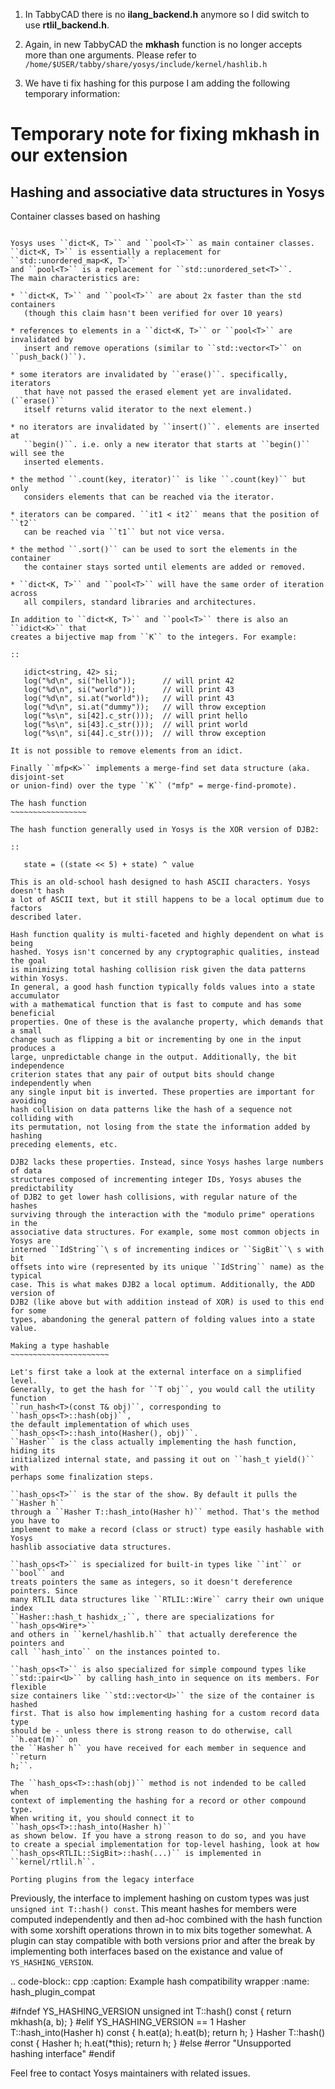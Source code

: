 1. In TabbyCAD there is no **ilang_backend.h** anymore so I did switch to use **rtlil_backend.h**.

2. Again, in new TabbyCAD the **mkhash** function is no longer accepts more than one arguments. Please refer to `/home/$USER/tabby/share/yosys/include/kernel/hashlib.h`

3. We have ti fix hashing for this purpose I am adding the following temporary information:
# Temporary note for fixing mkhash in our extension

Hashing and associative data structures in Yosys
------------------------------------------------

Container classes based on hashing
~~~~~~~~~~~~~~~~~~~~~~~~~~~~~~~~~~

Yosys uses ``dict<K, T>`` and ``pool<T>`` as main container classes.
``dict<K, T>`` is essentially a replacement for ``std::unordered_map<K, T>``
and ``pool<T>`` is a replacement for ``std::unordered_set<T>``.
The main characteristics are:

* ``dict<K, T>`` and ``pool<T>`` are about 2x faster than the std containers
   (though this claim hasn't been verified for over 10 years)

* references to elements in a ``dict<K, T>`` or ``pool<T>`` are invalidated by
   insert and remove operations (similar to ``std::vector<T>`` on ``push_back()``).

* some iterators are invalidated by ``erase()``. specifically, iterators
   that have not passed the erased element yet are invalidated. (``erase()``
   itself returns valid iterator to the next element.)

* no iterators are invalidated by ``insert()``. elements are inserted at
   ``begin()``. i.e. only a new iterator that starts at ``begin()`` will see the
   inserted elements.

* the method ``.count(key, iterator)`` is like ``.count(key)`` but only
   considers elements that can be reached via the iterator.

* iterators can be compared. ``it1 < it2`` means that the position of ``t2``
   can be reached via ``t1`` but not vice versa.

* the method ``.sort()`` can be used to sort the elements in the container
   the container stays sorted until elements are added or removed.

* ``dict<K, T>`` and ``pool<T>`` will have the same order of iteration across
   all compilers, standard libraries and architectures.

In addition to ``dict<K, T>`` and ``pool<T>`` there is also an ``idict<K>`` that
creates a bijective map from ``K`` to the integers. For example:

::

   idict<string, 42> si;
   log("%d\n", si("hello"));      // will print 42
   log("%d\n", si("world"));      // will print 43
   log("%d\n", si.at("world"));   // will print 43
   log("%d\n", si.at("dummy"));   // will throw exception
   log("%s\n", si[42].c_str()));  // will print hello
   log("%s\n", si[43].c_str()));  // will print world
   log("%s\n", si[44].c_str()));  // will throw exception

It is not possible to remove elements from an idict.

Finally ``mfp<K>`` implements a merge-find set data structure (aka. disjoint-set
or union-find) over the type ``K`` ("mfp" = merge-find-promote).

The hash function
~~~~~~~~~~~~~~~~~

The hash function generally used in Yosys is the XOR version of DJB2:

::

   state = ((state << 5) + state) ^ value

This is an old-school hash designed to hash ASCII characters. Yosys doesn't hash
a lot of ASCII text, but it still happens to be a local optimum due to factors
described later.

Hash function quality is multi-faceted and highly dependent on what is being
hashed. Yosys isn't concerned by any cryptographic qualities, instead the goal
is minimizing total hashing collision risk given the data patterns within Yosys.
In general, a good hash function typically folds values into a state accumulator
with a mathematical function that is fast to compute and has some beneficial
properties. One of these is the avalanche property, which demands that a small
change such as flipping a bit or incrementing by one in the input produces a
large, unpredictable change in the output. Additionally, the bit independence
criterion states that any pair of output bits should change independently when
any single input bit is inverted. These properties are important for avoiding
hash collision on data patterns like the hash of a sequence not colliding with
its permutation, not losing from the state the information added by hashing
preceding elements, etc.

DJB2 lacks these properties. Instead, since Yosys hashes large numbers of data
structures composed of incrementing integer IDs, Yosys abuses the predictability
of DJB2 to get lower hash collisions, with regular nature of the hashes
surviving through the interaction with the "modulo prime" operations in the
associative data structures. For example, some most common objects in Yosys are
interned ``IdString``\ s of incrementing indices or ``SigBit``\ s with bit
offsets into wire (represented by its unique ``IdString`` name) as the typical
case. This is what makes DJB2 a local optimum. Additionally, the ADD version of
DJB2 (like above but with addition instead of XOR) is used to this end for some
types, abandoning the general pattern of folding values into a state value.

Making a type hashable
~~~~~~~~~~~~~~~~~~~~~~

Let's first take a look at the external interface on a simplified level.
Generally, to get the hash for ``T obj``, you would call the utility function
``run_hash<T>(const T& obj)``, corresponding to ``hash_ops<T>::hash(obj)``,
the default implementation of which uses ``hash_ops<T>::hash_into(Hasher(), obj)``.
``Hasher`` is the class actually implementing the hash function, hiding its
initialized internal state, and passing it out on ``hash_t yield()`` with
perhaps some finalization steps.

``hash_ops<T>`` is the star of the show. By default it pulls the ``Hasher h``
through a ``Hasher T::hash_into(Hasher h)`` method. That's the method you have to
implement to make a record (class or struct) type easily hashable with Yosys
hashlib associative data structures.

``hash_ops<T>`` is specialized for built-in types like ``int`` or ``bool`` and
treats pointers the same as integers, so it doesn't dereference pointers. Since
many RTLIL data structures like ``RTLIL::Wire`` carry their own unique index
``Hasher::hash_t hashidx_;``, there are specializations for ``hash_ops<Wire*>``
and others in ``kernel/hashlib.h`` that actually dereference the pointers and
call ``hash_into`` on the instances pointed to.

``hash_ops<T>`` is also specialized for simple compound types like
``std::pair<U>`` by calling hash_into in sequence on its members. For flexible
size containers like ``std::vector<U>`` the size of the container is hashed
first. That is also how implementing hashing for a custom record data type
should be - unless there is strong reason to do otherwise, call ``h.eat(m)`` on
the ``Hasher h`` you have received for each member in sequence and ``return
h;``.

The ``hash_ops<T>::hash(obj)`` method is not indended to be called when
context of implementing the hashing for a record or other compound type.
When writing it, you should connect it to ``hash_ops<T>::hash_into(Hasher h)``
as shown below. If you have a strong reason to do so, and you have
to create a special implementation for top-level hashing, look at how
``hash_ops<RTLIL::SigBit>::hash(...)`` is implemented in ``kernel/rtlil.h``.

Porting plugins from the legacy interface
~~~~~~~~~~~~~~~~~~~~~~~~~~~~~~~~~~~~~~~~~

Previously, the interface to implement hashing on custom types was just
``unsigned int T::hash() const``. This meant hashes for members were computed
independently and then ad-hoc combined with the hash function with some xorshift
operations thrown in to mix bits together somewhat. A plugin can stay compatible
with both versions prior and after the break by implementing both interfaces
based on the existance and value of `YS_HASHING_VERSION`.

.. code-block:: cpp
   :caption: Example hash compatibility wrapper
   :name: hash_plugin_compat

   #ifndef YS_HASHING_VERSION
   unsigned int T::hash() const {
      return mkhash(a, b);
   }
   #elif YS_HASHING_VERSION == 1
   Hasher T::hash_into(Hasher h) const {
      h.eat(a);
      h.eat(b);
      return h;
   }
   Hasher T::hash() const {
      Hasher h;
      h.eat(*this);
      return h;
   }
   #else
   #error "Unsupported hashing interface"
   #endif

Feel free to contact Yosys maintainers with related issues.
